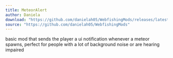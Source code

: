 ```yaml
---
title: MeteorAlert
author: Daniela
download: "https://github.com/danielah05/WebfishingMods/releases/latest/download/MeteorAlert.zip"
source: "https://github.com/danielah05/WebfishingMods"
---
```


basic mod that sends the player a ui notification whenever a meteor spawns, perfect for people with a lot of background noise or are hearing impaired
